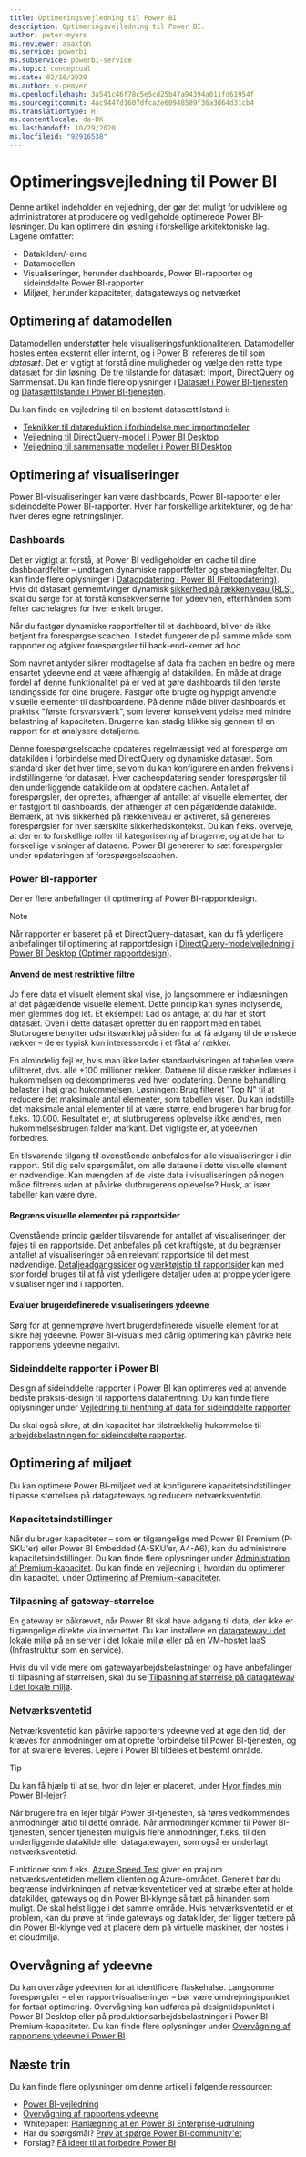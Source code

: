 ```yaml
---
title: Optimeringsvejledning til Power BI
description: Optimeringsvejledning til Power BI.
author: peter-myers
ms.reviewer: asaxton
ms.service: powerbi
ms.subservice: powerbi-service
ms.topic: conceptual
ms.date: 02/16/2020
ms.author: v-pemyer
ms.openlocfilehash: 3a541c46f78c5e5cd25b47a94394a011fd61954f
ms.sourcegitcommit: 4ac9447d1607dfca2e60948589f36a3d64d31cb4
ms.translationtype: HT
ms.contentlocale: da-DK
ms.lasthandoff: 10/29/2020
ms.locfileid: "92916538"
---
```

# <a name="optimization-guide-for-power-bi"></a>Optimeringsvejledning til Power BI

Denne artikel indeholder en vejledning, der gør det muligt for udviklere og administratorer at producere og vedligeholde optimerede Power BI-løsninger. Du kan optimere din løsning i forskellige arkitektoniske lag. Lagene omfatter:

- Datakilden/-erne
- Datamodellen
- Visualiseringer, herunder dashboards, Power BI-rapporter og sideinddelte Power BI-rapporter
- Miljøet, herunder kapaciteter, datagateways og netværket

## <a name="optimizing-the-data-model"></a>Optimering af datamodellen

Datamodellen understøtter hele visualiseringsfunktionaliteten. Datamodeller hostes enten eksternt eller internt, og i Power BI refereres de til som _datasæt_. Det er vigtigt at forstå dine muligheder og vælge den rette type datasæt for din løsning. De tre tilstande for datasæt: Import, DirectQuery og Sammensat. Du kan finde flere oplysninger i [Datasæt i Power BI-tjenesten](../connect-data/service-datasets-understand.md) og [Datasættilstande i Power BI-tjenesten](../connect-data/service-dataset-modes-understand.md).

Du kan finde en vejledning til en bestemt datasættilstand i:

- [Teknikker til datareduktion i forbindelse med importmodeller](import-modeling-data-reduction.md)
- [Vejledning til DirectQuery-model i Power BI Desktop](directquery-model-guidance.md)
- [Vejledning til sammensatte modeller i Power BI Desktop](composite-model-guidance.md)

## <a name="optimizing-visualizations"></a>Optimering af visualiseringer

Power BI-visualiseringer kan være dashboards, Power BI-rapporter eller sideinddelte Power BI-rapporter. Hver har forskellige arkitekturer, og de har hver deres egne retningslinjer. 

### <a name="dashboards"></a>Dashboards

Det er vigtigt at forstå, at Power BI vedligeholder en cache til dine dashboardfelter – undtagen dynamiske rapportfelter og streamingfelter. Du kan finde flere oplysninger i [Dataopdatering i Power BI (Feltopdatering)](../connect-data/refresh-data.md#tile-refresh). Hvis dit datasæt gennemtvinger dynamisk [sikkerhed på rækkeniveau (RLS)](../admin/service-admin-rls.md), skal du sørge for at forstå konsekvenserne for ydeevnen, efterhånden som felter cachelagres for hver enkelt bruger.

Når du fastgør dynamiske rapportfelter til et dashboard, bliver de ikke betjent fra forespørgselscachen. I stedet fungerer de på samme måde som rapporter og afgiver forespørgsler til back-end-kerner ad hoc.

Som navnet antyder sikrer modtagelse af data fra cachen en bedre og mere ensartet ydeevne end at være afhængig af datakilden. Én måde at drage fordel af denne funktionalitet på er ved at gøre dashboards til den første landingsside for dine brugere. Fastgør ofte brugte og hyppigt anvendte visuelle elementer til dashboardene. På denne måde bliver dashboards et praktisk "første forsvarsværk", som leverer konsekvent ydelse med mindre belastning af kapaciteten. Brugerne kan stadig klikke sig gennem til en rapport for at analysere detaljerne.

Denne forespørgselscache opdateres regelmæssigt ved at forespørge om datakilden i forbindelse med DirectQuery og dynamiske datasæt. Som standard sker det hver time, selvom du kan konfigurere en anden frekvens i indstillingerne for datasæt. Hver cacheopdatering sender forespørgsler til den underliggende datakilde om at opdatere cachen. Antallet af forespørgsler, der oprettes, afhænger af antallet af visuelle elementer, der er fastgjort til dashboards, der afhænger af den pågældende datakilde. Bemærk, at hvis sikkerhed på rækkeniveau er aktiveret, så genereres forespørgsler for hver særskilte sikkerhedskontekst. Du kan f.eks. overveje, at der er to forskellige roller til kategorisering af brugerne, og at de har to forskellige visninger af dataene. Power BI genererer to sæt forespørgsler under opdateringen af forespørgselscachen.

### <a name="power-bi-reports"></a>Power BI-rapporter

Der er flere anbefalinger til optimering af Power BI-rapportdesign.

> [!NOTE]
> Når rapporter er baseret på et DirectQuery-datasæt, kan du få yderligere anbefalinger til optimering af rapportdesign i [DirectQuery-modelvejledning i Power BI Desktop (Optimer rapportdesign)](directquery-model-guidance.md#optimize-report-designs).

#### <a name="apply-the-most-restrictive-filters"></a>Anvend de mest restriktive filtre

Jo flere data et visuelt element skal vise, jo langsommere er indlæsningen af det pågældende visuelle element. Dette princip kan synes indlysende, men glemmes dog let. Et eksempel: Lad os antage, at du har et stort datasæt. Oven i dette datasæt opretter du en rapport med en tabel. Slutbrugere benytter udsnitsværktøj på siden for at få adgang til de ønskede rækker – de er typisk kun interesserede i et fåtal af rækker.

En almindelig fejl er, hvis man ikke lader standardvisningen af tabellen være ufiltreret, dvs. alle +100 millioner rækker. Dataene til disse rækker indlæses i hukommelsen og dekomprimeres ved hver opdatering. Denne behandling belaster i høj grad hukommelsen. Løsningen: Brug filteret "Top N" til at reducere det maksimale antal elementer, som tabellen viser. Du kan indstille det maksimale antal elementer til at være større, end brugeren har brug for, f.eks. 10.000. Resultatet er, at slutbrugerens oplevelse ikke ændres, men hukommelsesbrugen falder markant. Det vigtigste er, at ydeevnen forbedres.

En tilsvarende tilgang til ovenstående anbefales for alle visualiseringer i din rapport. Stil dig selv spørgsmålet, om alle dataene i dette visuelle element er nødvendige. Kan mængden af de viste data i visualiseringen på nogen måde filtreres uden at påvirke slutbrugerens oplevelse? Husk, at især tabeller kan være dyre.

#### <a name="limit-visuals-on-report-pages"></a>Begræns visuelle elementer på rapportsider

Ovenstående princip gælder tilsvarende for antallet af visualiseringer, der føjes til en rapportside. Det anbefales på det kraftigste, at du begrænser antallet af visualiseringer på en relevant rapportside til det mest nødvendige. [Detaljeadgangssider](report-drillthrough.md) og [værktøjstip til rapportsider](report-page-tooltips.md) kan med stor fordel bruges til at få vist yderligere detaljer uden at proppe yderligere visualiseringer ind i rapporten.

#### <a name="evaluate-custom-visual-performance"></a>Evaluer brugerdefinerede visualiseringers ydeevne

Sørg for at gennemprøve hvert brugerdefinerede visuelle element for at sikre høj ydeevne. Power BI-visuals med dårlig optimering kan påvirke hele rapportens ydeevne negativt.

### <a name="power-bi-paginated-reports"></a>Sideinddelte rapporter i Power BI

Design af sideinddelte rapporter i Power BI kan optimeres ved at anvende bedste praksis-design til rapportens datahentning. Du kan finde flere oplysninger under [Vejledning til hentning af data for sideinddelte rapporter](report-paginated-data-retrieval.md).

Du skal også sikre, at din kapacitet har tilstrækkelig hukommelse til [arbejdsbelastningen for sideinddelte rapporter](../admin/service-admin-premium-workloads.md#paginated-reports).

## <a name="optimizing-the-environment"></a>Optimering af miljøet

Du kan optimere Power BI-miljøet ved at konfigurere kapacitetsindstillinger, tilpasse størrelsen på datagateways og reducere netværksventetid.

### <a name="capacity-settings"></a>Kapacitetsindstillinger

Når du bruger kapaciteter – som er tilgængelige med Power BI Premium (P-SKU'er) eller Power BI Embedded (A-SKU'er, A4-A6), kan du administrere kapacitetsindstillinger. Du kan finde flere oplysninger under [Administration af Premium-kapacitet](../admin/service-premium-capacity-manage.md). Du kan finde en vejledning i, hvordan du optimerer din kapacitet, under [Optimering af Premium-kapaciteter](../admin/service-premium-capacity-optimize.md).

### <a name="gateway-sizing"></a>Tilpasning af gateway-størrelse

En gateway er påkrævet, når Power BI skal have adgang til data, der ikke er tilgængelige direkte via internettet. Du kan installere en [datagateway i det lokale miljø](../connect-data/service-gateway-onprem.md) på en server i det lokale miljø eller på en VM-hostet IaaS (Infrastruktur som en service).

Hvis du vil vide mere om gatewayarbejdsbelastninger og have anbefalinger til tilpasning af størrelsen, skal du se [Tilpasning af størrelse på datagateway i det lokale miljø](gateway-onprem-sizing.md).

### <a name="network-latency"></a>Netværksventetid

Netværksventetid kan påvirke rapporters ydeevne ved at øge den tid, der kræves for anmodninger om at oprette forbindelse til Power BI-tjenesten, og for at svarene leveres. Lejere i Power BI tildeles et bestemt område.

> [!TIP]
> Du kan få hjælp til at se, hvor din lejer er placeret, under [Hvor findes min Power BI-lejer?](../admin/service-admin-where-is-my-tenant-located.md)

Når brugere fra en lejer tilgår Power BI-tjenesten, så føres vedkommendes anmodninger altid til dette område. Når anmodninger kommer til Power BI-tjenesten, sender tjenesten muligvis flere anmodninger, f.eks. til den underliggende datakilde eller datagatewayen, som også er underlagt netværksventetid.

Funktioner som f.eks. [Azure Speed Test](https://azurespeedtest.azurewebsites.net/) giver en praj om netværksventetiden mellem klienten og Azure-området. Generelt bør du begrænse indvirkningen af netværksventetider ved at stræbe efter at holde datakilder, gateways og din Power BI-klynge så tæt på hinanden som muligt. De skal helst ligge i det samme område. Hvis netværksventetid er et problem, kan du prøve at finde gateways og datakilder, der ligger tættere på din Power BI-klynge ved at placere dem på virtuelle maskiner, der hostes i et cloudmiljø.

## <a name="monitoring-performance"></a>Overvågning af ydeevne

Du kan overvåge ydeevnen for at identificere flaskehalse. Langsomme forespørgsler – eller rapportvisualiseringer – bør være omdrejningspunktet for fortsat optimering. Overvågning kan udføres på designtidspunktet i Power BI Desktop eller på produktionsarbejdsbelastninger i Power BI Premium-kapaciteter. Du kan finde flere oplysninger under [Overvågning af rapportens ydeevne i Power BI](monitor-report-performance.md).

## <a name="next-steps"></a>Næste trin

Du kan finde flere oplysninger om denne artikel i følgende ressourcer:

- [Power BI-vejledning](index.yml)
- [Overvågning af rapportens ydeevne](monitor-report-performance.md)
- Whitepaper: [Planlægning af en Power BI Enterprise-udrulning](https://go.microsoft.com/fwlink/?linkid=2057861)
- Har du spørgsmål? [Prøv at spørge Power BI-community'et](https://community.powerbi.com/)
- Forslag? [Få ideer til at forbedre Power BI](https://ideas.powerbi.com/)




